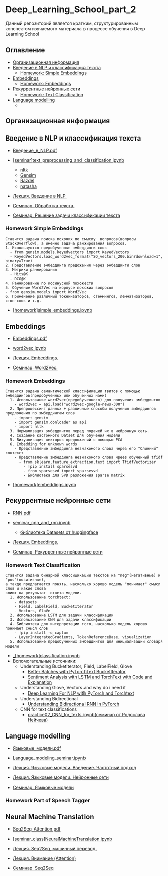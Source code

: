 # Deep_Learning_School_part_2
Данный репозиторий является кратким, структурированным конспектом
изучаемого материала в процессе обучения в Deep Learning School


## Оглавление

- [Организационная информация](#Организационная-информация)
- [Введение в NLP и классификация текста](#Введение-в-NLP-и-классификация-текста)
  - [Homework: Simple Embeddings](#Homework-Simple-Embeddings)
- [Embeddings](#Embeddings)
  - [Homework: Embeddings](#Homework-Embeddings)
- [Рекуррентные нейронные сети](#Рекуррентные-нейронные-сети)
  - [Homework: Text Classification](#Homework-Text-Classification)
- [Language modelling](#Language-modelling)
  - []()

## Организационная информация


## Введение в NLP и классификация текста
 
- [Введение_в_NLP.pdf](02_Введение_в_NLP_и_классификация_текста/Введение_в_NLP.pdf)
- [[seminar]text_preprocessing_and_classification.ipynb](02_Введение_в_NLP_и_классификация_текста/[seminar]text_preprocessing_and_classification.ipynb)
    - [nltk](https://www.nltk.org/)
    - [Gensim](https://radimrehurek.com/gensim/)
    - [Razdel](https://natasha.github.io/razdel/)
    - [natasha](https://natasha.github.io/)


- [Лекция. Введение в NLP.](https://www.youtube.com/watch?v=d0oV1MZ_KdE&ab_channel=DeepLearningSchool)
- [Семинар. Обработка текста.](https://www.youtube.com/watch?v=Aa-p8ddbxpQ)
- [Семинар. Решение задачи классификации текста](https://www.youtube.com/watch?v=ltyWeIPrAVA)

### Homework Simple Embeddings
```
Ставится задача поиска похожих по смыслу  вопросов(вопросы StackOverflow), а именно задача ранжирования вопросов.
1. Используются предобученные эмбеддинги слов
  - from gensim.models.keyedvectors import KeyedVectors
  - KeyedVectors.load_word2vec_format("SO_vectors_200.bin?download=1", binary=True)
2. Представление эмбеддинга предожения через эмбеддинги слов
3. Метрики ранжирования
  - Hits@K
  - DCG@K
4. Ранжирование по косинусной похожести
5. Обучение Word2Vec на корпусе похожих вопросов
- from gensim.models import Word2Vec
6. Применение различный токенизаторов, стеммингов, лемматизаторов, стоп-слов и т.д.
```
- [[homework]simple_embeddings.ipynb](03_hw_Simple_embeddings/[homework]simple_embeddings.ipynb)


## Embeddings

- [Embeddings.pdf](04_Embeddings/Embeddings.pdf)
- [word2vec.ipynb](04_Embeddings/word2vec.ipynb)


- [Лекция. Embeddings.](https://www.youtube.com/watch?v=eXQAOTsbhLQ)
- [Семинар. Word2Vec.](https://www.youtube.com/watch?v=iLzZO_4xyMg)

### Homework Embeddings
```
Ставится задача семантической классификации твитов с помощью эмбеддингов(предобученных или обученных нами)
  1. Использование word2veс(предобученного) для получения эмбеддингов
    - word2vec = api.load("word2vec-google-news-300")
  2. Препроцессинг данных + различные способы получения эмбеддингов предложения по эмбеддингам слов
    - import gensim
    - import gensim.donloader as api
    - import nltk
  3. Нормализация эмбеддингов перед подачей их в нейронную сеть.
  4. Создание кастомного Datset для обучения модели
  5. Визуализация векторов предложений с помощью PCA
  6. Embedding for unknown words
    - Представление эмбеддинга незнакомого слова через его "ближний" контекст
    - Представление эмбеддинга незнакомого слова чреез обученный tfidf
      - from sklearn.feature_extraction.text import TfidfVectorizer
        - !pip install sparsesvd
        - from sparsesvd import sparsesvd
        - Библиотека для SVD разложения sparse matrix
```
- [[homework]embeddings.ipynb](05_hw_Embeddings/[homework]embeddings.ipynb)


## Рекуррентные нейронные сети

- [RNN.pdf](06_Рекуррентные_нейронные_сети/RNN.pdf)
- [seminar_cnn_and_rnn.ipynb](06_Рекуррентные_нейронные_сети/seminar_cnn_and_rnn.ipynb)
  - [библиотека Datasets от huggingface](https://huggingface.co/docs/datasets/)


- [Лекция. Embeddings.](https://www.youtube.com/watch?v=eXQAOTsbhLQ&ab_channel=DeepLearningSchool)
- [Семинар. Рекуррентные нейронные сети](https://www.youtube.com/watch?v=_wpAkWZmlyg&t=1474s&ab_channel=DeepLearningSchool)

### Homework Text Classification
```
Ставится задача бинарной классификации текстов на "neg"(негативные) и "pos"(позитивные),
а такде предлагается понять, насколько хорошо модель "понимает" смысл слов и какие слова
влиют на результат  ответа модели.
  1. Использование torchtext:
    - datasets
    - Field, LabelField, BucketIterator
    - Vectors, GloVe
  2. Использование LSTM для задачи классификации
  3. Использование CNN для задачи классификации
  4. Библиотека для интерпретации того, насколько модель хорошо  понимает смысл слов 
    - !pip install -q captum
    - LayerIntegratedGradients, TokenReferenceBase, visualization
  5. Использование предобученных эмбеддингов для инициализации словаря модели 
```
- [_[homework]classification.ipynb](07_hw_Text_Classification/_[homework]classification.ipynb)
- Вспомогательные источники:
  - Understanding BucketIterator, Field, LabelField, Glove
    - [Better Batches with PyTorchText BucketIterator](https://gmihaila.medium.com/better-batches-with-pytorchtext-bucketiterator-12804a545e2a)
    - [Sentiment Analysis with LSTM and TorchText with Code and Explanation](https://www.analyticsvidhya.com/blog/2021/09/sentiment-analysis-with-lstm-and-torchtext-with-code-and-explanation/)
  - Understanding Glove, Vectors and why do i need it
    - [Deep Learning For NLP with PyTorch and Torchtext](https://towardsdatascience.com/deep-learning-for-nlp-with-pytorch-and-torchtext-4f92d69052f)
  - Understanding Bidirectional
    - [Understanding Bidirectional RNN in PyTorch](https://towardsdatascience.com/understanding-bidirectional-rnn-in-pytorch-5bd25a5dd66)
  - CNN for text classifications
    - [practice02_CNN_for_texts.ipynb(семинар от Родослава Нейчева)](ml-mipt/week1_02_CNN_for_texts_and_more_embeddings/practice02_CNN_for_texts.ipynb)


## Language modelling

- [Языковые_модели.pdf](08_Language_Modelling/Языковые_модели.pdf)
- [Language_modeling_seminar.ipynb](08_Language_Modelling/Language_modeling_seminar.ipynb)


- [Лекция. Языковые модели. Введение. Частотный подход](https://www.youtube.com/watch?v=aS2A7b-4uT4&list=PL0Ks75aof3Ti1GDgeePUkCJWn02c0VDA5&index=10)
- [Лекция. Языковые модели. Нейронные сети](https://www.youtube.com/watch?v=-tK7WcE5Wfo&list=PL0Ks75aof3Ti1GDgeePUkCJWn02c0VDA5&index=9)
- [Семинар. Языковые модели](https://www.youtube.com/watch?v=WoYRZEsWIrg&list=PL0Ks75aof3Ti1GDgeePUkCJWn02c0VDA5&index=8&ab_channel=DeepLearningSchool)

### Homework Part of Speech Tagger


## Neural Machine Translation

- [Seq2Seq_Attention.pdf](10_Neural_Machine_Translation/Seq2Seq_Attention.pdf)
- [[seminar_class]NeuralMachineTranslation.ipynb](10_Neural_Machine_Translation/[seminar_class]NeuralMachineTranslation.ipynb)


- [Лекция. Seq2Seq, машинный перевод.](https://www.youtube.com/watch?v=N3TLYsn0TU8&ab_channel=DeepLearningSchool)
- [Лекция. Внимание (Attention)](https://www.youtube.com/watch?v=G4vT5cvJSxY&ab_channel=DeepLearningSchool)
- [Семинар. Seq2Seq](https://www.youtube.com/watch?v=d8A1nxoZDDk&ab_channel=DeepLearningSchool)

### 